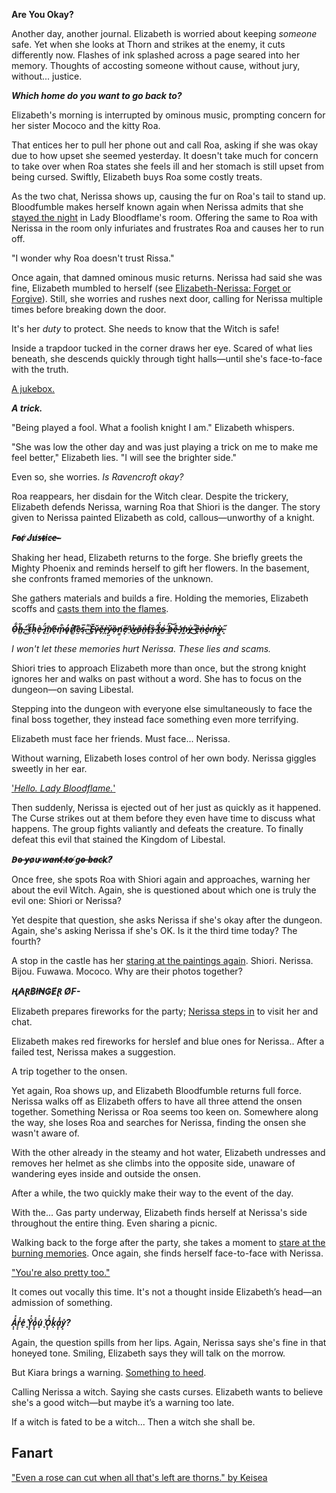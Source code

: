 <!-- title: Elizabeth Smith Bloodflame -->
<!-- status: Alive -->

**Are You Okay?**

Another day, another journal. Elizabeth is worried about keeping _someone_ safe. Yet when she looks at Thorn and strikes at the enemy, it cuts differently now. Flashes of ink splashed across a page seared into her memory. Thoughts of accosting someone without cause, without jury, without... justice.

**_Which home do you want to go back to?_**

Elizabeth's morning is interrupted by ominous music, prompting concern for her sister Mococo and the kitty Roa.

That entices her to pull her phone out and call Roa, asking if she was okay due to how upset she seemed yesterday. It doesn't take much for concern to take over when Roa states she feels ill and her stomach is still upset from being cursed. Swiftly, Elizabeth buys Roa some costly treats.

As the two chat, Nerissa shows up, causing the fur on Roa's tail to stand up. Bloodfumble makes herself known again when Nerissa admits that she [stayed the night](https://www.youtube.com/live/sDjysXFWYbI?t=854) in Lady Bloodflame's room. Offering the same to Roa with Nerissa in the room only infuriates and frustrates Roa and causes her to run off.

"I wonder why Roa doesn't trust Rissa."

Once again, that damned ominous music returns. Nerissa had said she was fine, Elizabeth mumbled to herself (see [Elizabeth-Nerissa: Forget or Forgive](#edge:liz-nerissa)). Still, she worries and rushes next door, calling for Nerissa multiple times before breaking down the door.

It's her _duty_ to protect. She needs to know that the Witch is safe!

Inside a trapdoor tucked in the corner draws her eye. Scared of what lies beneath, she descends quickly through tight halls—until she's face-to-face with the truth.

[A jukebox.](#embed:https://www.youtube.com/live/sDjysXFWYbI?t=2065)

**_A trick._**

"Being played a fool. What a foolish knight I am." Elizabeth whispers.

"She was low the other day and was just playing a trick on me to make me feel better," Elizabeth lies. "I will see the brighter side."

Even so, she worries. _Is Ravencroft okay?_

Roa reappears, her disdain for the Witch clear. Despite the trickery, Elizabeth defends Nerissa, warning Roa that Shiori is the danger. The story given to Nerissa painted Elizabeth as cold, callous—unworthy of a knight.

**_F̵o̵r̸ ̷J̸u̸s̶t̴i̷c̵e̶-̴_**

Shaking her head, Elizabeth returns to the forge. She briefly greets the Mighty Phoenix and reminds herself to gift her flowers. In the basement, she confronts framed memories of the unknown.

She gathers materials and builds a fire. Holding the memories, Elizabeth scoffs and [casts them into the flames](https://www.youtube.com/live/sDjysXFWYbI?t=5712).

**_O̴̠͋h̶͇͂,̴͙̕ ̵͚͋t̴̠́h̷̄ͅè̴̟ ̵̢̈́m̸̫̄ẽ̵̟m̷̟͒o̷̥̓r̸̜̓i̸͚͝ȅ̷̤s̴̹̅.̵̝͌ ̴͚̾Ĕ̵̥v̷̟̆ě̶̗ṙ̵̪y̷̤̆ȍ̶͎n̸͇̓e̸͙̋ ̵̠̍ẘ̶͜ǎ̴̦n̶͈̉ţ̵̍s̶̱̏ ̶͕̂ẗ̸͈́o̶̤͑ ̶̼̈́b̶͍͝ę̴̐ ̶̥̓m̷̰̍ỵ̶͐ ̶͌͜ȇ̶̯n̴͕͐e̷̮̔ḿ̶͎ỳ̷̳.̵͓̋_**

_I won't let these memories hurt Nerissa. These lies and scams._

Shiori tries to approach Elizabeth more than once, but the strong knight ignores her and walks on past without a word. She has to focus on the dungeon—on saving Libestal.

Stepping into the dungeon with everyone else simultaneously to face the final boss together, they instead face something even more terrifying.

Elizabeth must face her friends. Must face... Nerissa.

Without warning, Elizabeth loses control of her own body. Nerissa giggles sweetly in her ear.

['_Hello. Lady Bloodflame._'](#embed:https://www.youtube.com/live/sDjysXFWYbI?t=8923)

Then suddenly, Nerissa is ejected out of her just as quickly as it happened. The Curse strikes out at them before they even have time to discuss what happens. The group fights valiantly and defeats the creature. To finally defeat this evil that stained the Kingdom of Libestal.

**_D̵o̴ ̶y̵o̷u̴ ̷w̴a̶n̴t̸ ̶t̷o̶ ̸g̴o̴ ̶b̶a̵c̴k̷?̸_**

Once free, she spots Roa with Shiori again and approaches, warning her about the evil Witch. Again, she is questioned about which one is truly the evil one: Shiori or Nerissa?

Yet despite that question, she asks Nerissa if she's okay after the dungeon. Again, she's asking Nerissa if she's OK. Is it the third time today? The fourth?

A stop in the castle has her [staring at the paintings again](https://www.youtube.com/live/sDjysXFWYbI?t=10221). Shiori. Nerissa. Bijou. Fuwawa. Mococo. Why are their photos together?

**_Ⱨ₳Ɽ฿ł₦₲ɆⱤ Ø₣-_**

Elizabeth prepares fireworks for the party; [Nerissa steps in](https://www.youtube.com/live/sDjysXFWYbI?t=10432) to visit her and chat.

Elizabeth makes red fireworks for herslef and blue ones for Nerissa.. After a failed test, Nerissa makes a suggestion.

A trip together to the onsen.

Yet again, Roa shows up, and Elizabeth Bloodfumble returns full force. Nerissa walks off as Elizabeth offers to have all three attend the onsen together. Something Nerissa or Roa seems too keen on. Somewhere along the way, she loses Roa and searches for Nerissa, finding the onsen she wasn't aware of.

With the other already in the steamy and hot water, Elizabeth undresses and removes her helmet as she climbs into the opposite side, unaware of wandering eyes inside and outside the onsen.

After a while, the two quickly make their way to the event of the day.

With the... Gas party underway, Elizabeth finds herself at Nerissa's side throughout the entire thing. Even sharing a picnic.

Walking back to the forge after the party, she takes a moment to [stare at the burning memories](https://www.youtube.com/live/sDjysXFWYbI?t=13731). Once again, she finds herself face-to-face with Nerissa.

["You're also pretty too."](#embed:https://www.youtube.com/live/sDjysXFWYbI?si=038e-vGsvZvwxgJe&t=13938)

It comes out vocally this time. It's not a thought inside Elizabeth’s head—an admission of something.

**_A͓͓̽̽r͓͓̽̽e͓̽ ͓̽Y͓͓̽̽o͓͓̽̽u͓̽ ͓̽O͓͓̽̽k͓̽a͓͓̽̽y͓̽?_**

Again, the question spills from her lips. Again, Nerissa says she's fine in that honeyed tone. Smiling, Elizabeth says they will talk on the morrow.

But Kiara brings a warning. [Something to heed](https://www.youtube.com/live/sDjysXFWYbI?t=15003).

Calling Nerissa a witch. Saying she casts curses. Elizabeth wants to believe she's a good witch—but maybe it’s a warning too late.

If a witch is fated to be a witch... Then a witch she shall be.

## Fanart

["Even a rose can cut when all that's left are thorns." by Keisea](https://x.com/Keiseeaaa/status/1924575131592228995)

<!-- nerissa -->
